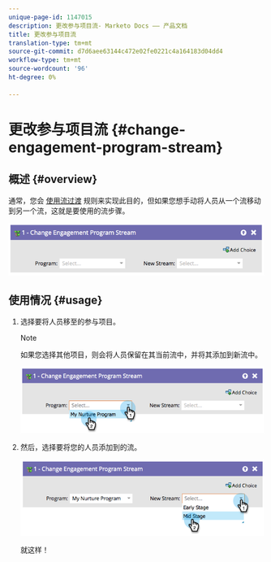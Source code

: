 ```yaml
---
unique-page-id: 1147015
description: 更改参与项目流- Marketo Docs —— 产品文档
title: 更改参与项目流
translation-type: tm+mt
source-git-commit: d7d6aee63144c472e02fe0221c4a164183d04dd4
workflow-type: tm+mt
source-wordcount: '96'
ht-degree: 0%

---
```



# 更改参与项目流 {#change-engagement-program-stream}

## 概述 {#overview}

通常，您会 [使用流过渡](../../../../product-docs/email-marketing/drip-nurturing/engagement-program-streams/transition-people-between-engagement-streams.md) 规则来实现此目的，但如果您想手动将人员从一个流移动到另一个流，这就是要使用的流步骤。

![](assets/image2014-9-22-14-3a52-3a14.png)

## 使用情况 {#usage}

1. 选择要将人员移至的参与项目。

   >[!NOTE]
   >
   >如果您选择其他项目，则会将人员保留在其当前流中，并将其添加到新流中。

   ![](assets/image2014-9-22-14-3a52-3a50.png)

1. 然后，选择要将您的人员添加到的流。

   ![](assets/image2014-9-22-14-3a52-3a59.png)

   就这样！

